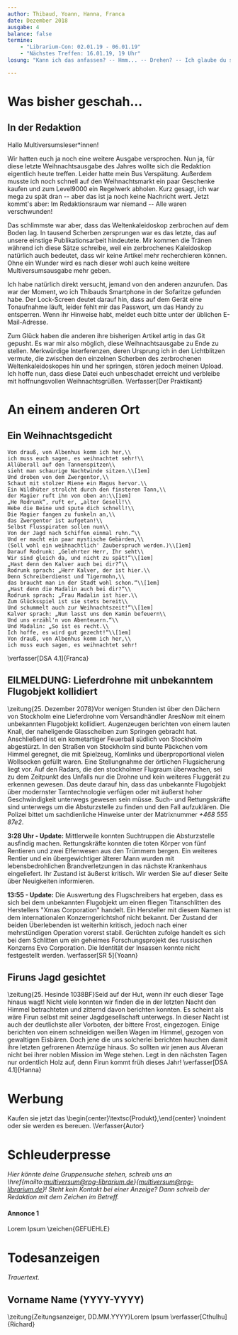 ```yaml
---
author: Thibaud, Yoann, Hanna, Franca
date: Dezember 2018
ausgabe: 4
balance: false
termine:
    - "Librarium-Con: 02.01.19 - 06.01.19"
    - "Nächstes Treffen: 16.01.19, 19 Uhr"
losung: "Kann ich das anfassen? -- Hmm... -- Drehen? -- Ich glaube du solltest ... Oh nein! Zu SPÄT!"

---
```


# Was bisher geschah...

## In der Redaktion
Hallo Multiversumsleser\*innen!

Wir hatten euch ja noch eine weitere Ausgabe versprochen. Nun ja, für diese letzte Weihnachtsausgabe des Jahres wollte sich die Redaktion eigentlich heute treffen. Leider hatte mein Bus Verspätung. Außerdem musste ich noch schnell auf den Weihnachtsmarkt ein paar Geschenke kaufen und zum Level9000 ein Regelwerk abholen. Kurz gesagt, ich war mega zu spät dran -- aber das ist ja noch keine Nachricht wert. Jetzt kommt's aber: Im Redaktionsraum war niemand -- Alle waren verschwunden!

Das schlimmste war aber, dass das Weltenkaleidoskop zerbrochen auf dem Boden lag. In tausend Scherben zersprungen war es das letzte, das auf unsere einstige Publikationsarbeit hindeutete. Mir kommen die Tränen während ich diese Sätze schreibe, weil ein zerbrochenes Kaleidoskop natürlich auch bedeutet, dass wir keine Artikel mehr recherchieren können. Ohne ein Wunder wird es nach dieser wohl auch keine weitere Multiversumsausgabe mehr geben.

Ich habe natürlich direkt versucht, jemand von den anderen anzurufen. Das war der Moment, wo ich Thibauds Smartphone in der Sofaritze gefunden habe. Der Lock-Screen deutet darauf hin, dass auf dem Gerät eine Tonaufnahme läuft, leider fehlt mir das Passwort, um das Handy zu entsperren. Wenn ihr Hinweise habt, meldet euch bitte unter der üblichen E-Mail-Adresse.

Zum Glück haben die anderen ihre bisherigen Artikel artig in das Git gepusht. Es war mir also möglich, diese Weihnachtsausgabe zu Ende zu stellen. Merkwürdige Interferenzen, deren Ursprung ich in den Lichtblitzen vermute, die zwischen den einzelnen Scherben des zerbrochenen Weltenkaleidoskopes hin und her springen, stören jedoch meinen Upload. Ich hoffe nun, dass diese Datei euch unbeschadet erreicht und verbleibe mit hoffnungsvollen Weihnachtsgrüßen.
\Verfasser{Der Praktikant}

# An einem anderen Ort
## Ein Weihnachtsgedicht
```{=latex}
Von drauß, von Albenhus komm ich her,\\
ich muss euch sagen, es weihnachtet sehr!\\
Allüberall auf den Tannenspitzen\\
sieht man schaurige Nachtwinde sitzen.\\[1em]
Und droben von dem Zwergentor,\\
Schaut mit stolzer Miene ein Magus hervor.\\
Ein Wildhüter strolcht durch den finsteren Tann,\\
der Magier ruft ihn von oben an:\\[1em]
„He Rodrunk“, ruft er, „alter Gesell!\\
Hebe die Beine und spute dich schnell!\\
Die Magier fangen zu funkeln an,\\
das Zwergentor ist aufgetan!\\
Selbst Flusspiraten sollen nun\\
Von der Jagd nach Schiffen einmal ruhn.“\\
Und er macht ein paar mystische Gebärden,\\
(Soll wohl ein weihnachtlich' Zauberspruch werden.)\\[1em]
Darauf Rodrunk: „Gelehrter Herr, Ihr seht\\
Wir sind gleich da, und nicht zu spät!“\\[1em]
„Hast denn den Kalver auch bei dir?“\\
Rodrunk sprach: „Herr Kalver, der ist hier.\\
Denn Schreiberdienst und Tigermohn,\\
das braucht man in der Stadt wohl schon.“\\[1em]
„Hast denn die Madalin auch bei dir?“\\
Rodrunk sprach: „Frau Madalin ist hier.\\
Zum Glücksspiel ist sie stets bereit\\
Und schummelt auch zur Weihnachtszeit!“\\[1em]
Kalver sprach: „Nun lasst uns den Kamin befeuern\\
Und uns erzähl'n von Abenteuern.“\\
Und Madalin: „So ist es recht.\\
Ich hoffe, es wird gut gezecht!“\\[1em]
Von drauß, von Albenhus komm ich her,\\
ich muss euch sagen, es weihnachtet sehr!
```
\verfasser[DSA 4.1]{Franca}

## EILMELDUNG: Lieferdrohne mit unbekanntem Flugobjekt kollidiert
\zeitung{25. Dezember 2078}Vor wenigen Stunden ist über den Dächern von Stockholm eine Lieferdrohne vom Versandhändler AresNow mit einem unbekannten Flugobjekt kollidiert. Augenzeugen berichten von einem lauten Knall, der naheligende Glasscheiben zum Springen gebracht hat. Anschließend ist ein kometartiger Feuerball südlich von Stockholm abgestürzt. In den Straßen von Stockholm sind bunte Päckchen vom Himmel geregnet, die mit Spielzeug, Komlinks und überproportional vielen Wollsocken gefüllt waren.
Eine Stellungnahme der örtlichen Flugsicherung liegt vor. Auf den Radars, die den stockholmer Flugraum überwachen, sei zu dem Zeitpunkt des Unfalls nur die Drohne und kein weiteres Fluggerät zu erkennen gewesen. Das deute darauf hin, dass das unbekannte Flugobjekt über modernster Tarntechnologie verfügen oder mit äußerst hoher Geschwindigkeit unterwegs gewesen sein müsse.
Such- und Rettungskräfte sind unterwegs um die Absturzstelle zu finden und den Fall aufzuklären. Die Polizei bittet um sachdienliche Hinweise unter der Matrixnummer *+468 555 87e2*.

**3:28 Uhr - Update:** Mittlerweile konnten Suchtruppen die Absturzstelle ausfindig machen. Rettungskräfte konnten die toten Körper von fünf Rentieren und zwei Elfenwesen aus den Trümmern bergen. Ein weiteres Rentier und ein übergewichtiger älterer Mann wurden mit lebensbedrohlichen Brandverletzungen in das nächste Krankenhaus eingeliefert. Ihr Zustand ist äußerst kritisch. Wir werden Sie auf dieser Seite über Neuigkeiten informieren.

**13:55 - Update:** Die Auswertung des Flugschreibers hat ergeben, dass es sich bei dem unbekannten Flugobjekt um einen fliegen Titanschlitten des Herstellers "Xmas Corporation" handelt. Ein Hersteller mit diesem Namen ist dem internationalen Konzerngerichtshof nicht bekannt.
Der Zustand der beiden Überlebenden ist weiterhin kritisch, jedoch nach einer mehrstündigen Operation vorerst stabil.
Gerüchten zufolge handelt es sich bei dem Schlitten um ein geheimes Forschungsprojekt des russischen Konzerns Evo Corporation. Die Identität der Insassen konnte nicht festgestellt werden.
\verfasser[SR 5]{Yoann}

## Firuns Jagd gesichtet
\zeitung{25. Hesinde 1038BF}Seid auf der Hut, wenn ihr euch dieser Tage hinaus wagt! Nicht viele konnten wir finden die in der letzten Nacht den Himmel betrachteten und zitternd davon berichten konnten. Es scheint als wäre Firun selbst mit seiner Jagdgesellschaft unterwegs. In dieser Nacht ist auch der deutlichste aller Vorboten, der bittere Frost, eingezogen. Einige berichten von einem schneidigen weißen Wagen im Himmel, gezogen von gewaltigen Eisbären. Doch jene die uns solcherlei berichten hauchen damit ihre letzten gefrorenen Atemzüge hinaus. So sollten wir jenen aus Alveran nicht bei ihrer noblen Mission im Wege stehen. Legt in den nächsten Tagen nur ordentlich Holz auf, denn Firun kommt früh dieses Jahr!
\verfasser[DSA 4.1]{Hanna}

# Werbung
Kaufen sie jetzt das
\begin{center}\textsc{Produkt},\end{center} \noindent oder sie werden es bereuen.
\Verfasser{Autor}

# Schleuderpresse
*Hier könnte deine Gruppensuche stehen, schreib uns an \href{mailto:multiversum@rpg-librarium.de}{multiversum@rpg-librarium.de}! Steht kein Kontakt bei einer Anzeige? Dann schreib der Redaktion mit dem Zeichen im Betreff.*

#### Annonce 1
Lorem Ipsum
\zeichen{GEFUEHLE}

# Todesanzeigen
*Trauertext.*

## Vorname Name (YYYY-YYYY)
\zeitung{Zeitungsanzeiger, DD.MM.YYYY}Lorem Ipsum
\verfasser[Cthulhu]{Richard}
